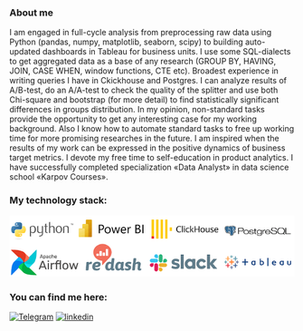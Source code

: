 ### About me
I am engaged in full-cycle analysis from preprocessing raw data using Python (pandas, numpy, matplotlib, seaborn, scipy) to building auto-updated dashboards in Tableau for business units.
I use some SQL-dialects to get aggregated data as a base of any research (GROUP BY, HAVING, JOIN, CASE WHEN, window functions, CTE etc). Broadest experience in writing queries I have in Ckickhouse and Postgres.
I can analyze results of A/B-test, do an A/A-test to check the quality of the splitter and use both Chi-square and bootstrap (for more detail) to find statistically significant differences in groups distribution.
In my opinion, non-standard tasks provide the opportunity to get any interesting case for my working background. Also I know how to automate standard tasks to free up working time for more promising researches in the future. I am inspired when the results of my work can be expressed in the positive dynamics of business target metrics.
I devote my free time to self-education in product analytics. I have successfully completed specialization «Data Analyst» in data science school «Karpov Courses».
### My technology stack:
![Stack](https://github.com/Vlkoz/Vlkoz/blob/main/assets/stack.png)
### You can find me here:
[![Telegram](https://img.shields.io/badge/-telegram-229ED9?style=social&logo=telegram)](https://t.me/slam_vk) 
[![linkedin](https://img.shields.io/badge/-linkedin-229ED9?style=social&logo=linkedin)](https://www.linkedin.com/in/vladimir-kozlov-953751248)